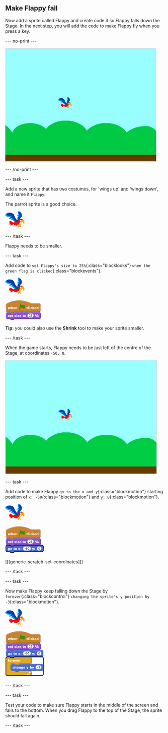 ## Make Flappy fall

Now add a sprite called Flappy and create code it so Flappy falls down the Stage. In the next step, you will add the code to make Flappy fly when you press a key.

--- no-print ---

![flappy falling animation](images/flappy-falling.gif)

--- /no-print ---

--- task ---

Add a new sprite that has two costumes, for 'wings up' and 'wings down', and name it `Flappy`.

The parrot sprite is a good choice.

![parrot sprite](images/flappy-sprite.png)

--- /task ---

Flappy needs to be smaller.

--- task ---

Add code to `set Flappy's size to 25%`{:class="blocklooks"} `when the green flag is clicked`{:class="blockevents"}.

![parrot sprite](images/flappy-sprite.png)

![blocks_1545217744_0318813](images/blocks_1545217744_0318813.png)

**Tip:** you could also use the **Shrink** tool to make your sprite smaller.

--- /task ---


When the game starts, Flappy needs to be just left of the centre of the Stage, at coordinates `-50, 0`. 

![flappy shown at the start position](images/flappy-starting-position.png)

--- task ---

Add code to make Flappy `go to the x and y`{:class="blockmotion"} starting position of `x: -50`{:class="blockmotion"} and `y: 0`{:class="blockmotion"}.

![parrot sprite](images/flappy-sprite.png)

![blocks_1545217745_1424925](images/blocks_1545217745_1424925.png)

[[[generic-scratch-set-coordinates]]]

--- /task ---

--- task ---

Now make Flappy keep falling down the Stage by `forever`{:class="blockcontrol"} `changing the sprite's y position by -3`{:class="blockmotion"}.

![parrot sprite](images/flappy-sprite.png)

![blocks_1545217746_2485366](images/blocks_1545217746_2485366.png)

--- /task ---

--- task ---

Test your code to make sure Flappy starts in the middle of the screen and falls to the bottom. When you drag Flappy to the top of the Stage, the sprite should fall again.

--- /task ---
